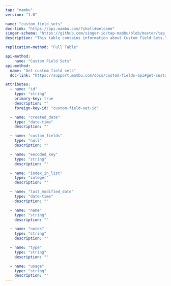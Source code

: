 ```yaml
---
tap: "mambu"
version: "1.0"

name: "custom_field_sets"
doc-link: "https://api.mambu.com/?shell#welcome"
singer-schema: "https://github.com/singer-io/tap-mambu/blob/master/tap_mambu/schemas/custom_field_sets.json"
description: "This table contains information about Custom Field Sets."

replication-method: "Full Table"

api-method:
    name: "Custom Field Sets"
api-method:
  name: "Get custom field sets"
  doc-link: "https://support.mambu.com/docs/custom-fields-api#get-custom-field-sets"

attributes:
  - name: "id"
    type: "string"
    primary-key: true
    description: ""
    foreign-key-id: "custom-field-set-id"

  - name: "created_date"
    type: "date-time"
    description: ""

  - name: "custom_fields"
    type: "null"
    description: ""

  - name: "encoded_key"
    type: "string"
    description: ""

  - name: "index_in_list"
    type: "integer"
    description: ""

  - name: "last_modified_date"
    type: "date-time"
    description: ""

  - name: "name"
    type: "string"
    description: ""

  - name: "notes"
    type: "string"
    description: ""

  - name: "type"
    type: "string"
    description: ""

  - name: "usage"
    type: "string"
    description: ""
---
```

